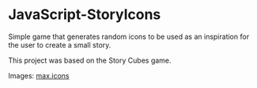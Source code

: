 # JavaScript-StoryIcons
 Simple game that generates random icons to be used as an inspiration for the user to create a small story.

This project was based on the Story Cubes game.

Images: [max.icons](https://www.flaticon.com/free-icons/titan)